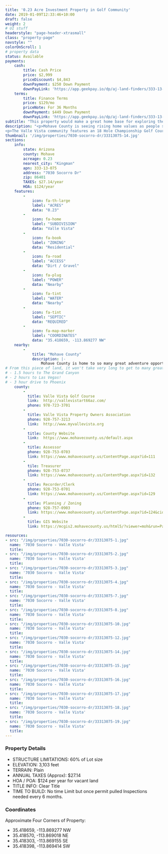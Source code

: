 ```yaml
---
title: '0.23 Acre Investment Property in Golf Community'
date: 2019-01-09T12:33:46+10:00
draft: false
weight: 2
# UI stuff
headerstyle: "page-header-xtrasmall"
class: "property-page"
navstyle: ""
colorOnScroll: 1
# property data
status: Available
payments:
    cash:
        title: Cash Price
        price: $2,999
        priceDiscount: $4,843
        downPayment: $250 Down Payment
        downPayLink: 'https://app.geekpay.io/dp/aj-land-finders/333-13-141-cash-down-payment'
    terms:
        title: Finance Terms
        price: $129/mo
        priceNote: For 36 Months
        downPayment: $449 Down Payment
        downPayLink: 'https://app.geekpay.io/dp/aj-land-finders/333-13-141-terms-down-payment'
subtitle: "This property would make a great home base for exploring the famous RT-66 that starts nearby!"
description: "<p>Mohave County is seeing rising home values as people seek to escape the busy cities and enjoy the crystal clear blue skies - now is the time to invest!</p>
<p>The Valle Vista community features an 18 Hole Championship Golf Course complete with Club House, Restaurant & Bar, and Pro Shop. Located right in the community is also a beautiful park that includes a community pool, tennis courts, and playground. The community calendar is jam-packed with activities for all ages.</p>"
thumbnail: '/img/properties/7030-socorro-dr/33313075-14.jpg'
sections:
    info: 
        state: Arizona
        county: Mohave
        acreage: 0.23
        nearest_city: "Kingman"
        apn: 333-13-075
        address: "7030 Socorro Dr"
        zip: 86401 
        TAXES: $27.14/year
        HOA: $124/year
    features:
        -
            icon: fa-th-large
            label: "ACRES"
            data: "0.23"
        -
            icon: fa-home
            label: "SUBDIVISION"
            data: "Valle Vista"
        -
            icon: fa-book
            label: "ZONING"
            data: "Residential"
        -
            icon: fa-road
            label: "ACCESS"
            data: "Dirt / Gravel"
        -
            icon: fa-plug
            label: "POWER"
            data: "Nearby"
        -
            icon: fa-tint
            label: "WATER"
            data: "Nearby"
        -
            icon: fa-tint
            label: "SEPTIC"
            data: "REQUIRED"
        -
            icon: fa-map-marker 
            label: "COORDINATES"
            data: "35.418659, -113.869277 NW"
    nearby:
        -
            title: "Mohave County"
            description: |-
                Mohave County is home to so many great adventure opportunities! You can hang out above the Grand Canyon on the Skywalk, see London Bridge or explore Parashant National Monument Park. If water is more your thing, Lake Havasu is just an hour away. 
# From this piece of land, it won't take very long to get to many great destinations:
# - 1.5 hours to The Grand Canyon
# - 2 hours to Las Vegas!
# - 3 hour drive to Phoenix 
    county:
        - 
          title: Valle Vista Golf Course 
          link:  http://vallevistart66az.com/
          phone: 978-723-3701
        - 
          title: Valle Vista Property Owners Association
          phone: 928-757-3213
          link:  http://www.myvallevista.org
        - 
          title: County Website
          link:	 https://www.mohavecounty.us/default.aspx
        - 
          title: Assessor
          phone: 928-753-0703
          link: https://www.mohavecounty.us/ContentPage.aspx?id=111
        - 
          tile: Treasurer
          phone: 928-753-0737
          link: https://www.mohavecounty.us/ContentPage.aspx?id=132
        -
          title: Recorder/Clerk
          phone: 928-753-0701
          link: https://www.mohavecounty.us/ContentPage.aspx?id=129
        -
          title: Planning / Zoning
          phone: 928-757-0903 
          link: https://www.mohavecounty.us/ContentPage.aspx?id=124&cid=360 
        - 
          title: GIS Website
          link:	https://mcgis2.mohavecounty.us/html5/?viewer=moh&run=ParcelIDSearch&ParcelId

resources: 
- src: "/img/properties/7030-socorro-dr/33313075-1.jpg"
  name: '7030 Socorro - Valle Vista'
  title: 
- src: "/img/properties/7030-socorro-dr/33313075-2.jpg"
  name: '7030 Socorro - Valle Vista'
  title: 
- src: "/img/properties/7030-socorro-dr/33313075-3.jpg"
  name: '7030 Socorro - Valle Vista'
  title:
- src: "/img/properties/7030-socorro-dr/33313075-4.jpg"
  name: '7030 Socorro - Valle Vista'
  title:
- src: "/img/properties/7030-socorro-dr/33313075-7.jpg"
  name: '7030 Socorro - Valle Vista'
  title: 
- src: "/img/properties/7030-socorro-dr/33313075-8.jpg"
  name: '7030 Socorro - Valle Vista'
  title: 
- src: "/img/properties/7030-socorro-dr/33313075-10.jpg"
  name: '7030 Socorro - Valle Vista'
  title: 
- src: "/img/properties/7030-socorro-dr/33313075-12.jpg"
  name: '7030 Socorro - Valle Vista'
  title: 
- src: "/img/properties/7030-socorro-dr/33313075-14.jpg"
  name: '7030 Socorro - Valle Vista'
  title: 
- src: "/img/properties/7030-socorro-dr/33313075-15.jpg"
  name: '7030 Socorro - Valle Vista'
  title: 
- src: "/img/properties/7030-socorro-dr/33313075-16.jpg"
  name: '7030 Socorro - Valle Vista'
  title: 
- src: "/img/properties/7030-socorro-dr/33313075-17.jpg"
  name: '7030 Socorro - Valle Vista'
  title: 
- src: "/img/properties/7030-socorro-dr/33313075-18.jpg"
  name: '7030 Socorro - Valle Vista'
  title: 
- src: "/img/properties/7030-socorro-dr/33313075-19.jpg"
  name: '7030 Socorro - Valle Vista'
  title: 
---
```




### Property Details
- STRUCTURE LIMITATIONS: 60% of Lot size
- ELEVATION: 3,103 feet
- TERRAIN: Plain
- ANNUAL TAXES (Approx): $27.14
- HOA / POA: $124 per year for vacant land
- TITLE INFO: Clear Title
- TIME TO BUILD: No time Limit but once permit pulled Inspections needed every 6 months.


### Coordinates
Approximate Four Corners of Property:

* 35.418659, -113.869277 NW
* 35.418570, -113.869018 NE
* 35.418303, -113.869155 SE
* 35.418398, -113.869414 SW



